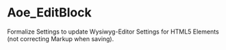 # Aoe_EditBlock

Formalize Settings to update Wysiwyg-Editor Settings for HTML5 Elements (not correcting Markup when saving).
